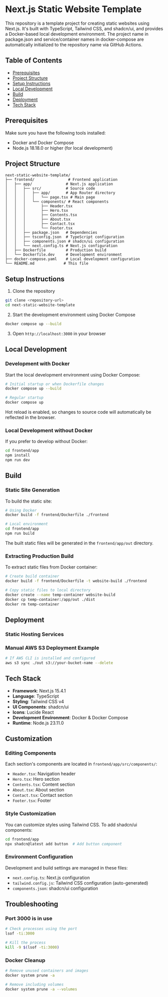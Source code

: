 # Next.js Static Website Template

This repository is a template project for creating static websites using Next.js. It's built with TypeScript, Tailwind CSS, and shadcn/ui, and provides a Docker-based local development environment. The project name in package.json and service/container names in docker-compose are automatically initialized to the repository name via GitHub Actions.

## Table of Contents

- [Prerequisites](#prerequisites)
- [Project Structure](#project-structure)
- [Setup Instructions](#setup-instructions)
- [Local Development](#local-development)
- [Build](#build)
- [Deployment](#deployment)
- [Tech Stack](#tech-stack)

## Prerequisites

Make sure you have the following tools installed:

- Docker and Docker Compose
- Node.js 18.18.0 or higher (for local development)

## Project Structure

```
next-static-website-template/
├── frontend/               # Frontend application
│   ├── app/               # Next.js application
│   │   ├── src/           # Source code
│   │   │   ├── app/       # App Router directory
│   │   │   │   └── page.tsx # Main page
│   │   │   └── components/ # React components
│   │   │       ├── Header.tsx
│   │   │       ├── Hero.tsx
│   │   │       ├── Contents.tsx
│   │   │       ├── About.tsx
│   │   │       ├── Contact.tsx
│   │   │       └── Footer.tsx
│   │   ├── package.json   # Dependencies
│   │   ├── tsconfig.json  # TypeScript configuration
│   │   ├── components.json # shadcn/ui configuration
│   │   └── next.config.ts # Next.js configuration
│   ├── Dockerfile         # Production build
│   └── Dockerfile.dev     # Development environment
├── docker-compose.yaml    # Local development configuration
└── README.md             # This file
```

## Setup Instructions

1. Clone the repository

```bash
git clone <repository-url>
cd next-static-website-template
```

2. Start the development environment using Docker Compose

```bash
docker compose up --build
```

3. Open `http://localhost:3000` in your browser

## Local Development

### Development with Docker

Start the local development environment using Docker Compose:

```bash
# Initial startup or when Dockerfile changes
docker compose up --build

# Regular startup
docker compose up
```

Hot reload is enabled, so changes to source code will automatically be reflected in the browser.

### Local Development without Docker

If you prefer to develop without Docker:

```bash
cd frontend/app
npm install
npm run dev
```

## Build

### Static Site Generation

To build the static site:

```bash
# Using Docker
docker build -f frontend/Dockerfile ./frontend

# Local environment
cd frontend/app
npm run build
```

The built static files will be generated in the `frontend/app/out` directory.

### Extracting Production Build

To extract static files from Docker container:

```bash
# Create build container
docker build -f frontend/Dockerfile -t website-build ./frontend

# Copy static files to local directory
docker create --name temp-container website-build
docker cp temp-container:/app/out ./dist
docker rm temp-container
```

## Deployment

### Static Hosting Services

### Manual AWS S3 Deployment Example

```bash
# If AWS CLI is installed and configured
aws s3 sync ./out s3://your-bucket-name --delete
```

## Tech Stack

- **Framework**: Next.js 15.4.1
- **Language**: TypeScript
- **Styling**: Tailwind CSS v4
- **UI Components**: shadcn/ui
- **Icons**: Lucide React
- **Development Environment**: Docker & Docker Compose
- **Runtime**: Node.js 23.11.0

## Customization

### Editing Components

Each section's components are located in `frontend/app/src/components/`:

- `Header.tsx`: Navigation header
- `Hero.tsx`: Hero section
- `Contents.tsx`: Content section
- `About.tsx`: About section
- `Contact.tsx`: Contact section
- `Footer.tsx`: Footer

### Style Customization

You can customize styles using Tailwind CSS. To add shadcn/ui components:

```bash
cd frontend/app
npx shadcn@latest add button  # Add button component
```

### Environment Configuration

Development and build settings are managed in these files:

- `next.config.ts`: Next.js configuration
- `tailwind.config.js`: Tailwind CSS configuration (auto-generated)
- `components.json`: shadcn/ui configuration

## Troubleshooting

### Port 3000 is in use

```bash
# Check processes using the port
lsof -ti:3000

# Kill the process
kill -9 $(lsof -ti:3000)
```

### Docker Cleanup

```bash
# Remove unused containers and images
docker system prune -a

# Remove including volumes
docker system prune -a --volumes
```
